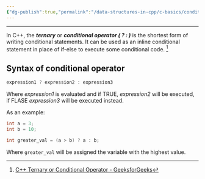 ```yaml
---
{"dg-publish":true,"permalink":"/data-structures-in-cpp/c-basics/conditional-operator/"}
---
```


---
In C++, the ***ternary*** or ***conditional operator ( ? : )*** is the shortest form of writing conditional statements. It can be used as an inline conditional statement in place of if-else to execute some conditional code.  [^1]
## Syntax of conditional operator

```c++
expression1 ? expression2 : expression3
```
Where _expression1_ is evaluated and if TRUE, _expression2_ will be executed, if FLASE _expression3_ will be executed instead.

As an example:
```c++
int a = 3;
int b = 10;

int greater_val = (a > b) ? a : b; 
```
Where `greater_val` will be assigned the variable with the highest value.

[^1]: [C++ Ternary or Conditional Operator - GeeksforGeeks](https://www.geeksforgeeks.org/cpp-ternary-or-conditional-operator/)